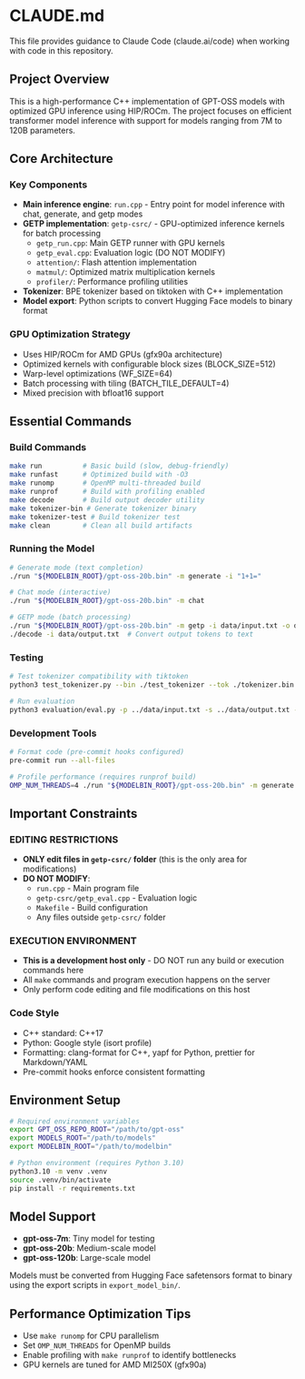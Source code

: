 # CLAUDE.md

This file provides guidance to Claude Code (claude.ai/code) when working with code in this repository.

## Project Overview

This is a high-performance C++ implementation of GPT-OSS models with optimized GPU inference using HIP/ROCm. The project focuses on efficient transformer model inference with support for models ranging from 7M to 120B parameters.

## Core Architecture

### Key Components
- **Main inference engine**: `run.cpp` - Entry point for model inference with chat, generate, and getp modes
- **GETP implementation**: `getp-csrc/` - GPU-optimized inference kernels for batch processing
  - `getp_run.cpp`: Main GETP runner with GPU kernels
  - `getp_eval.cpp`: Evaluation logic (DO NOT MODIFY)
  - `attention/`: Flash attention implementation
  - `matmul/`: Optimized matrix multiplication kernels
  - `profiler/`: Performance profiling utilities
- **Tokenizer**: BPE tokenizer based on tiktoken with C++ implementation
- **Model export**: Python scripts to convert Hugging Face models to binary format

### GPU Optimization Strategy
- Uses HIP/ROCm for AMD GPUs (gfx90a architecture)
- Optimized kernels with configurable block sizes (BLOCK_SIZE=512)
- Warp-level optimizations (WF_SIZE=64)
- Batch processing with tiling (BATCH_TILE_DEFAULT=4)
- Mixed precision with bfloat16 support

## Essential Commands

### Build Commands
```bash
make run          # Basic build (slow, debug-friendly)
make runfast      # Optimized build with -O3
make runomp       # OpenMP multi-threaded build
make runprof      # Build with profiling enabled
make decode       # Build output decoder utility
make tokenizer-bin # Generate tokenizer binary
make tokenizer-test # Build tokenizer test
make clean        # Clean all build artifacts
```

### Running the Model
```bash
# Generate mode (text completion)
./run "${MODELBIN_ROOT}/gpt-oss-20b.bin" -m generate -i "1+1="

# Chat mode (interactive)
./run "${MODELBIN_ROOT}/gpt-oss-20b.bin" -m chat

# GETP mode (batch processing)
./run "${MODELBIN_ROOT}/gpt-oss-20b.bin" -m getp -i data/input.txt -o data/output.txt
./decode -i data/output.txt  # Convert output tokens to text
```

### Testing
```bash
# Test tokenizer compatibility with tiktoken
python3 test_tokenizer.py --bin ./test_tokenizer --tok ./tokenizer.bin --verbose --prompt data/input.txt

# Run evaluation
python3 evaluation/eval.py -p ../data/input.txt -s ../data/output.txt -r refs_openai_gpt5.jsonl
```

### Development Tools
```bash
# Format code (pre-commit hooks configured)
pre-commit run --all-files

# Profile performance (requires runprof build)
OMP_NUM_THREADS=4 ./run "${MODELBIN_ROOT}/gpt-oss-20b.bin" -m generate -i "test"
```

## Important Constraints

### EDITING RESTRICTIONS
- **ONLY edit files in `getp-csrc/` folder** (this is the only area for modifications)
- **DO NOT MODIFY**:
  - `run.cpp` - Main program file
  - `getp-csrc/getp_eval.cpp` - Evaluation logic  
  - `Makefile` - Build configuration
  - Any files outside `getp-csrc/` folder

### EXECUTION ENVIRONMENT
- **This is a development host only** - DO NOT run any build or execution commands here
- All `make` commands and program execution happens on the server
- Only perform code editing and file modifications on this host

### Code Style
- C++ standard: C++17
- Python: Google style (isort profile)
- Formatting: clang-format for C++, yapf for Python, prettier for Markdown/YAML
- Pre-commit hooks enforce consistent formatting

## Environment Setup
```bash
# Required environment variables
export GPT_OSS_REPO_ROOT="/path/to/gpt-oss"
export MODELS_ROOT="/path/to/models"
export MODELBIN_ROOT="/path/to/modelbin"

# Python environment (requires Python 3.10)
python3.10 -m venv .venv
source .venv/bin/activate
pip install -r requirements.txt
```

## Model Support
- **gpt-oss-7m**: Tiny model for testing
- **gpt-oss-20b**: Medium-scale model
- **gpt-oss-120b**: Large-scale model

Models must be converted from Hugging Face safetensors format to binary using the export scripts in `export_model_bin/`.

## Performance Optimization Tips
- Use `make runomp` for CPU parallelism
- Set `OMP_NUM_THREADS` for OpenMP builds
- Enable profiling with `make runprof` to identify bottlenecks
- GPU kernels are tuned for AMD MI250X (gfx90a)